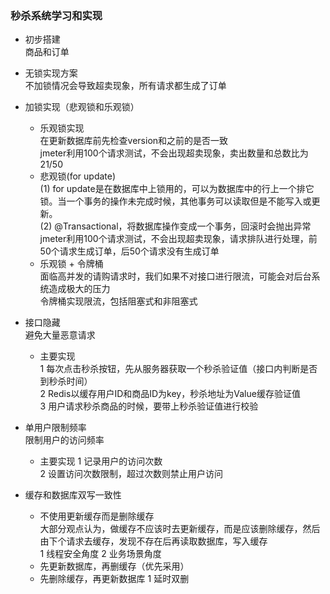 ### 秒杀系统学习和实现

- 初步搭建 \
  商品和订单

- 无锁实现方案 \
  不加锁情况会导致超卖现象，所有请求都生成了订单

- 加锁实现（悲观锁和乐观锁） 
  - 乐观锁实现   
    在更新数据库前先检查version和之前的是否一致 \
    jmeter利用100个请求测试，不会出现超卖现象，卖出数量和总数比为 21/50
  - 悲观锁(for update) \
    (1) for update是在数据库中上锁用的，可以为数据库中的行上一个排它锁。当一个事务的操作未完成时候，其他事务可以读取但是不能写入或更新。 \
    (2) @Transactional，将数据库操作变成一个事务，回滚时会抛出异常 \
    jmeter利用100个请求测试，不会出现超卖现象，请求排队进行处理，前50个请求生成订单，后50个请求没有生成订单
  - 乐观锁 + 令牌桶 \
    面临高并发的请购请求时，我们如果不对接口进行限流，可能会对后台系统造成极大的压力 \
    令牌桶实现限流，包括阻塞式和非阻塞式
- 接口隐藏 \
  避免大量恶意请求
  - 主要实现 \
    1 每次点击秒杀按钮，先从服务器获取一个秒杀验证值（接口内判断是否到秒杀时间） \
    2 Redis以缓存用户ID和商品ID为key，秒杀地址为Value缓存验证值 \
    3 用户请求秒杀商品的时候，要带上秒杀验证值进行校验
- 单用户限制频率 \
  限制用户的访问频率
  - 主要实现
    1 记录用户的访问次数 \
    2 设置访问次数限制，超过次数则禁止用户访问 
- 缓存和数据库双写一致性
  - 不使用更新缓存而是删除缓存 \
    大部分观点认为，做缓存不应该时去更新缓存，而是应该删除缓存，然后由下个请求去缓存，发现不存在后再读取数据库，写入缓存 \
    1 线程安全角度
    2 业务场景角度
  - 先更新数据库，再删缓存（优先采用）
  - 先删除缓存，再更新数据库
    1 延时双删
    